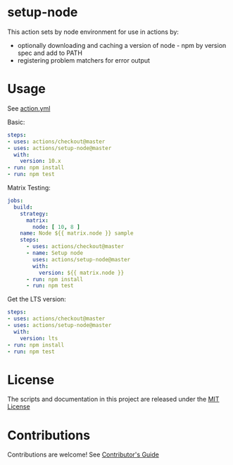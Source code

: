 # setup-node

This action sets by node environment for use in actions by:

- optionally downloading and caching a version of node - npm by version spec and add to PATH
- registering problem matchers for error output 

# Usage

See [action.yml](action.yml)

Basic:
```yaml
steps:
- uses: actions/checkout@master
- uses: actions/setup-node@master
  with:
    version: 10.x 
- run: npm install
- run: npm test
```

Matrix Testing:
```yaml
jobs:
  build:
    strategy:
      matrix:
        node: [ 10, 8 ]
    name: Node ${{ matrix.node }} sample
    steps:
      - uses: actions/checkout@master
      - name: Setup node
        uses: actions/setup-node@master
        with:
          version: ${{ matrix.node }}
      - run: npm install
      - run: npm test
```

Get the LTS version:
```yaml
steps:
- uses: actions/checkout@master
- uses: actions/setup-node@master
  with:
    version: lts
- run: npm install
- run: npm test
```

# License

The scripts and documentation in this project are released under the [MIT License](LICENSE)

# Contributions

Contributions are welcome!  See [Contributor's Guide](docs/contributors.md)
